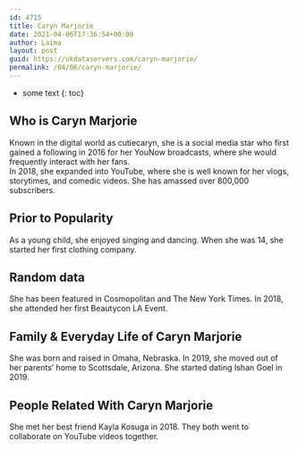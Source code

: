 ```yaml
---
id: 4715
title: Caryn Marjorie
date: 2021-04-06T17:36:54+00:00
author: Laima
layout: post
guid: https://ukdataservers.com/caryn-marjorie/
permalink: /04/06/caryn-marjorie/
---
```


* some text
{: toc}


## Who is Caryn Marjorie
                  
                  
                  
Known in the digital world as cutiecaryn, she is a social media star who first gained a following in 2016 for her YouNow broadcasts, where she would frequently interact with her fans.<br /> In 2018, she expanded into YouTube, where she is well known for her vlogs, storytimes, and comedic videos. She has amassed over 800,000 subscribers.
                  
              
            
              
            
                
                
                
## Prior to Popularity
                  
                  
                  
As a young child, she enjoyed singing and dancing. When she was 14, she started her first clothing company.
                  
              
            
              
            
                
                
                
## Random data
                  
                  
                  
She has been featured in Cosmopolitan and The New York Times. In 2018, she attended her first Beautycon LA Event.
                  
              
            
              
            
                
                
                
## Family & Everyday Life of Caryn Marjorie
                  
                  
                  
She was born and raised in Omaha, Nebraska. In 2019, she moved out of her parents&#8217; home to Scottsdale, Arizona. She started dating Ishan Goel in 2019.
                  
              
            
              
            
                
                
                
## People Related With Caryn Marjorie
                  
                  
                  
She met her best friend Kayla Kosuga in 2018. They both went to collaborate on YouTube videos together. 
                  
              
            
              
            
                
              
            
              
              
            
            
              
            
          
          
          